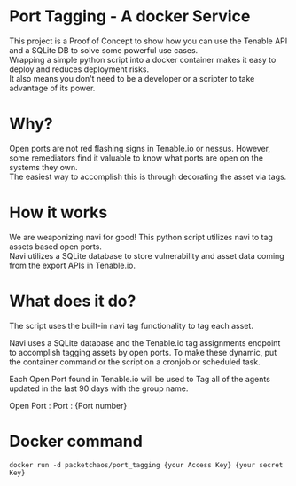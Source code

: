 # Port Tagging - A docker Service

This project is a Proof of Concept to show how you can use the Tenable API and a SQLite DB to solve some powerful use cases.  
Wrapping a simple python script into a docker container makes it easy to deploy and reduces deployment risks.  
It also means you don't need to be a developer or a scripter to take advantage of its power.

# Why?

Open ports are not red flashing signs in Tenable.io or nessus.  However, some remediators find it valuable to know what ports are open on the systems they own.  
The easiest way to accomplish this is through decorating the asset via tags.

# How it works

We are weaponizing navi for good! This python script utilizes navi to tag assets based open ports.  
Navi utilizes a SQLite database to store vulnerability and asset data coming from the export APIs in Tenable.io.


# What does it do?

The script uses the built-in navi tag functionality to tag each asset.

Navi uses a SQLite database and the Tenable.io tag assignments endpoint to accomplish tagging assets by open ports.  To make these dynamic, put the container command or the script on a cronjob or scheduled task.

Each Open Port found in Tenable.io will be used to Tag all of the agents updated in the last 90 days with the group name.

Open Port : Port : {Port number}

# Docker command
    docker run -d packetchaos/port_tagging {your Access Key} {your secret Key} 

